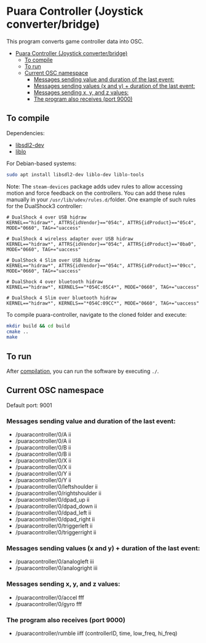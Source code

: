 # Puara Controller (Joystick converter/bridge)

This program converts game controller data into OSC.

- [Puara Controller (Joystick converter/bridge)](#puara-controller-joystick-converterbridge)
  - [To compile](#to-compile)
  - [To run](#to-run)
  - [Current OSC namespace](#current-osc-namespace)
    - [Messages sending value and duration of the last event:](#messages-sending-value-and-duration-of-the-last-event)
    - [Messages sending values (x and y) + duration of the last event:](#messages-sending-values-x-and-y--duration-of-the-last-event)
    - [Messages sending x, y, and z values:](#messages-sending-x-y-and-z-values)
    - [The program also receives (port 9000)](#the-program-also-receives-port-9000)

## To compile

Dependencies:

- [libsdl2-dev](https://github.com/libsdl-org/SDL/releases)
- [liblo](https://github.com/radarsat1/liblo)

For Debian-based systems:

```bash
sudo apt install libsdl2-dev liblo-dev liblo-tools
```

Note: The `steam-devices` package adds udev rules to allow accessing motion and force feedback on the controllers. You can add these rules manually in your `/usr/lib/udev/rules.d/`folder. 
One example of such rules for the DualShock3 controller:

```
# DualShock 4 over USB hidraw
KERNEL=="hidraw*", ATTRS{idVendor}=="054c", ATTRS{idProduct}=="05c4", MODE="0660", TAG+="uaccess"

# DualShock 4 wireless adapter over USB hidraw
KERNEL=="hidraw*", ATTRS{idVendor}=="054c", ATTRS{idProduct}=="0ba0", MODE="0660", TAG+="uaccess"

# DualShock 4 Slim over USB hidraw
KERNEL=="hidraw*", ATTRS{idVendor}=="054c", ATTRS{idProduct}=="09cc", MODE="0660", TAG+="uaccess"

# DualShock 4 over bluetooth hidraw
KERNEL=="hidraw*", KERNELS=="*054C:05C4*", MODE="0660", TAG+="uaccess"

# DualShock 4 Slim over bluetooth hidraw
KERNEL=="hidraw*", KERNELS=="*054C:09CC*", MODE="0660", TAG+="uaccess"
```

To compile puara-controller, navigate to the cloned folder and execute:

```bash
mkdir build && cd build
cmake ..
make
```

## To run

After [compilation](#to-compile), you can run the software by executing `./`.

## Current OSC namespace

Default port: 9001

### Messages sending value and duration of the last event:

* /puaracontroller/0/A ii
* /puaracontroller/0/A ii
* /puaracontroller/0/B ii
* /puaracontroller/0/B ii
* /puaracontroller/0/X ii
* /puaracontroller/0/X ii
* /puaracontroller/0/Y ii
* /puaracontroller/0/Y ii
* /puaracontroller/0/leftshoulder ii
* /puaracontroller/0/rightshoulder ii
* /puaracontroller/0/dpad_up ii
* /puaracontroller/0/dpad_down ii
* /puaracontroller/0/dpad_left ii
* /puaracontroller/0/dpad_right ii
* /puaracontroller/0/triggerleft ii
* /puaracontroller/0/triggerright ii

### Messages sending values (x and y) + duration of the last event:

* /puaracontroller/0/analogleft iii
* /puaracontroller/0/analogright iii

### Messages sending x, y, and z values:

* /puaracontroller/0/accel fff
* /puaracontroller/0/gyro fff

### The program also receives (port 9000)

* /puaracontroller/rumble iiff (controllerID, time, low_freq, hi_freq)
